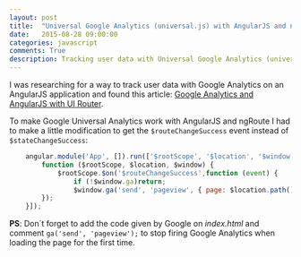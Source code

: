 ```yaml
---
layout: post
title:  "Universal Google Analytics (universal.js) with AngularJS and ngRoute"
date:   2015-08-28 09:00:00 
categories: javascript
comments: True
description: Tracking user data with Universal Google Analytics (universal.js) and AngularJS with ngRoute. No additional library is necessary.
---
```


I was researching for a way to track user data with Google Analytics on an AngularJS application and found this article: [Google Analytics and AngularJS with UI Router](http://www.arnaldocapo.com/blog/post/google-analytics-and-angularjs-with-ui-router/72).

To make Google Universal Analytics work with AngularJS and ngRoute I had to make a little modification to get the `$routeChangeSuccess` event instead of `$stateChangeSuccess`:

```javascript
    angular.module('App', []).run(['$rootScope', '$location', '$window', 
        function ($rootScope, $location, $window) {
            $rootScope.$on('$routeChangeSuccess',function (event) {
                if (!$window.ga)return;
                $window.ga('send', 'pageview', { page: $location.path() });
        });
    }]);
```

**PS**: Don´t forget to add the code given by Google on *index.html* and comment `ga('send', 'pageview');` to stop firing Google Analytics when loading the page for the first time.
